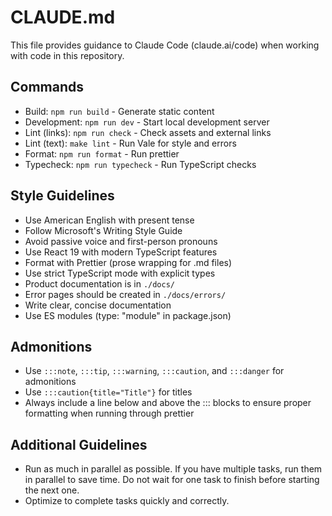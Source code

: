 # CLAUDE.md

This file provides guidance to Claude Code (claude.ai/code) when working with
code in this repository.

## Commands

- Build: `npm run build` - Generate static content
- Development: `npm run dev` - Start local development server
- Lint (links): `npm run check` - Check assets and external links
- Lint (text): `make lint` - Run Vale for style and errors
- Format: `npm run format` - Run prettier
- Typecheck: `npm run typecheck` - Run TypeScript checks

## Style Guidelines

- Use American English with present tense
- Follow Microsoft's Writing Style Guide
- Avoid passive voice and first-person pronouns
- Use React 19 with modern TypeScript features
- Format with Prettier (prose wrapping for .md files)
- Use strict TypeScript mode with explicit types
- Product documentation is in `./docs/`
- Error pages should be created in `./docs/errors/`
- Write clear, concise documentation
- Use ES modules (type: "module" in package.json)

## Admonitions

- Use `:::note`, `:::tip`, `:::warning`, `:::caution`, and `:::danger` for
  admonitions
- Use `:::caution{title="Title"}` for titles
- Always include a line below and above the ::: blocks to ensure proper
  formatting when running through prettier

## Additional Guidelines

- Run as much in parallel as possible. If you have multiple tasks, run them in
  parallel to save time. Do not wait for one task to finish before starting the
  next one.
- Optimize to complete tasks quickly and correctly.
